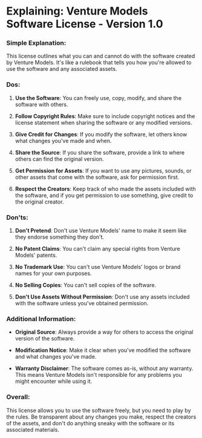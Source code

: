 # Explaining: Venture Models Software License - Version 1.0

### Simple Explanation:
This license outlines what you can and cannot do with the software created by Venture Models. It's like a rulebook that tells you how you're allowed to use the software and any associated assets.

### Dos:
1. **Use the Software**: You can freely use, copy, modify, and share the software with others.
  
2. **Follow Copyright Rules**: Make sure to include copyright notices and the license statement when sharing the software or any modified versions.
  
3. **Give Credit for Changes**: If you modify the software, let others know what changes you've made and when.
  
4. **Share the Source**: If you share the software, provide a link to where others can find the original version.
  
5. **Get Permission for Assets**: If you want to use any pictures, sounds, or other assets that come with the software, ask for permission first.
  
6. **Respect the Creators**: Keep track of who made the assets included with the software, and if you get permission to use something, give credit to the original creator.

### Don'ts:
1. **Don't Pretend**: Don't use Venture Models' name to make it seem like they endorse something they don't.
  
2. **No Patent Claims**: You can't claim any special rights from Venture Models' patents.
  
3. **No Trademark Use**: You can't use Venture Models' logos or brand names for your own purposes.
  
4. **No Selling Copies**: You can't sell copies of the software.
  
5. **Don't Use Assets Without Permission**: Don't use any assets included with the software unless you've obtained permission.

### Additional Information:
- **Original Source**: Always provide a way for others to access the original version of the software.
  
- **Modification Notice**: Make it clear when you've modified the software and what changes you've made.
  
- **Warranty Disclaimer**: The software comes as-is, without any warranty. This means Venture Models isn't responsible for any problems you might encounter while using it.

### Overall:
This license allows you to use the software freely, but you need to play by the rules. Be transparent about any changes you make, respect the creators of the assets, and don't do anything sneaky with the software or its associated materials.
